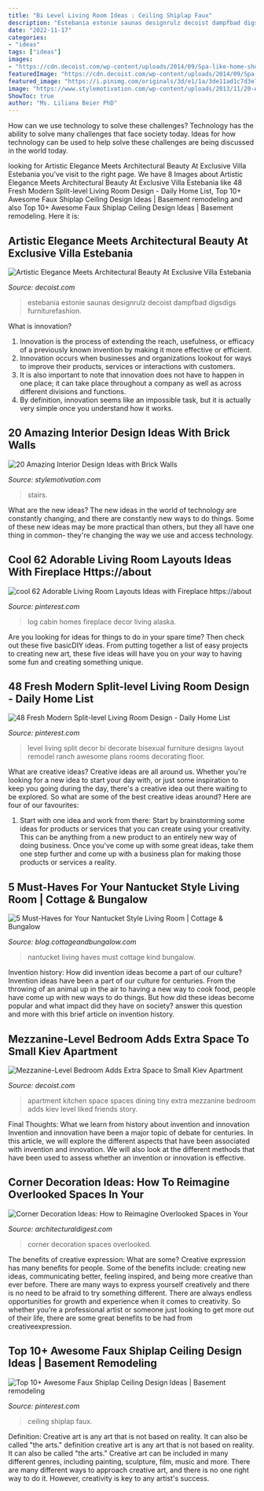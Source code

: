 ```yaml
---
title: "Bi Level Living Room Ideas : Ceiling Shiplap Faux"
description: "Estebania estonie saunas designrulz decoist dampfbad digsdigs furniturefashion"
date: "2022-11-17"
categories:
- "ideas"
tags: ["ideas"]
images:
- "https://cdn.decoist.com/wp-content/uploads/2014/09/Spa-like-home-shower-and-steam-room.jpg"
featuredImage: "https://cdn.decoist.com/wp-content/uploads/2014/09/Spa-like-home-shower-and-steam-room.jpg"
featured_image: "https://i.pinimg.com/originals/3d/e1/1a/3de11ad1c7d3e75ea46cd2efdff6b233.jpg"
image: "https://www.stylemotivation.com/wp-content/uploads/2013/11/20-Amazing-Interior-Design-Ideas-with-Brick-Walls-15.jpg"
ShowToc: true
author: "Ms. Liliana Beier PhD"
---
```



How can we use technology to solve these challenges?
Technology has the ability to solve many challenges that face society today. Ideas for how technology can be used to help solve these challenges are being discussed in the world today.

	

		
looking for Artistic Elegance Meets Architectural Beauty At Exclusive Villa Estebania you've visit to the right page. We have 8 Images about Artistic Elegance Meets Architectural Beauty At Exclusive Villa Estebania like 48 Fresh Modern Split-level Living Room Design - Daily Home List, Top 10+ Awesome Faux Shiplap Ceiling Design Ideas | Basement remodeling and also Top 10+ Awesome Faux Shiplap Ceiling Design Ideas | Basement remodeling. Here it is:
		
    
## Artistic Elegance Meets Architectural Beauty At Exclusive Villa Estebania

<img loading=lazy src="https://cdn.decoist.com/wp-content/uploads/2014/09/Spa-like-home-shower-and-steam-room.jpg" onerror="this.onerror=null;this.src='https://tse4.mm.bing.net/th?id=OIP.dm92v_YIe3ogXv4-kwLIGwHaLH&amp;pid=15.1';" alt="Artistic Elegance Meets Architectural Beauty At Exclusive Villa Estebania">

_Source: decoist.com_

>estebania estonie saunas designrulz decoist dampfbad digsdigs furniturefashion. 

	

What is innovation?
1. Innovation is the process of extending the reach, usefulness, or efficacy of a previously known invention by making it more effective or efficient.
2. Innovation occurs when businesses and organizations lookout for ways to improve their products, services or interactions with customers.
3. It is also important to note that innovation does not have to happen in one place; it can take place throughout a company as well as across different divisions and functions.
4. By definition, innovation seems like an impossible task, but it is actually very simple once you understand how it works.

    
## 20 Amazing Interior Design Ideas With Brick Walls

<img loading=lazy src="https://www.stylemotivation.com/wp-content/uploads/2013/11/20-Amazing-Interior-Design-Ideas-with-Brick-Walls-15.jpg" onerror="this.onerror=null;this.src='https://tse4.mm.bing.net/th?id=OIP.7DtHrU6nEl-4j9qLh4LvgAHaI-&amp;pid=15.1';" alt="20 Amazing Interior Design Ideas with Brick Walls">

_Source: stylemotivation.com_

>stairs. 

	

What are the new ideas?
The new ideas in the world of technology are constantly changing, and there are constantly new ways to do things. Some of these new ideas may be more practical than others, but they all have one thing in common- they're changing the way we use and access technology.

    
## Cool 62 Adorable Living Room Layouts Ideas With Fireplace Https://about

<img loading=lazy src="https://i.pinimg.com/originals/3d/e1/1a/3de11ad1c7d3e75ea46cd2efdff6b233.jpg" onerror="this.onerror=null;this.src='https://tse3.mm.bing.net/th?id=OIP.ChhftefdoZV2DOJWyn6DkQHaJ3&amp;pid=15.1';" alt="cool 62 Adorable Living Room Layouts Ideas with Fireplace https://about">

_Source: pinterest.com_

>log cabin homes fireplace decor living alaska. 

	

Are you looking for ideas for things to do in your spare time? Then check out these five basicDIY ideas. From putting together a list of easy projects to creating new art, these five ideas will have you on your way to having some fun and creating something unique.

    
## 48 Fresh Modern Split-level Living Room Design - Daily Home List

<img loading=lazy src="https://i.pinimg.com/736x/1a/85/e3/1a85e3691d7c3e6e8269f45f39420195.jpg" onerror="this.onerror=null;this.src='https://tse1.mm.bing.net/th?id=OIP.WV2Tg-H_fZcOKGe1a4En-gHaFj&amp;pid=15.1';" alt="48 Fresh Modern Split-level Living Room Design - Daily Home List">

_Source: pinterest.com_

>level living split decor bi decorate bisexual furniture designs layout remodel ranch awesome plans rooms decorating floor. 

	

What are creative ideas?
Creative ideas are all around us. Whether you're looking for a new idea to start your day with, or just some inspiration to keep you going during the day, there's a creative idea out there waiting to be explored. So what are some of the best creative ideas around? Here are four of our favourites: 
1. Start with one idea and work from there: Start by brainstorming some ideas for products or services that you can create using your creativity. This can be anything from a new product to an entirely new way of doing business. Once you've come up with some great ideas, take them one step further and come up with a business plan for making those products or services a reality. 


    
## 5 Must-Haves For Your Nantucket Style Living Room | Cottage &amp; Bungalow

<img loading=lazy src="http://blog.cottageandbungalow.com/wp-content/uploads/2017/07/5591fc308dc96573242d299370d2dccb.jpg" onerror="this.onerror=null;this.src='https://tse1.mm.bing.net/th?id=OIP.EiEzm_NBsr-MM6mk7VaCdAHaLF&amp;pid=15.1';" alt="5 Must-Haves for Your Nantucket Style Living Room | Cottage &amp; Bungalow">

_Source: blog.cottageandbungalow.com_

>nantucket living haves must cottage kind bungalow. 

	

Invention history: How did invention ideas become a part of our culture?
Invention ideas have been a part of our culture for centuries. From the throwing of an animal up in the air to having a new way to cook food, people have come up with new ways to do things. But how did these ideas become popular and what impact did they have on society? answer this question and more with this brief article on invention history.

    
## Mezzanine-Level Bedroom Adds Extra Space To Small Kiev Apartment

<img loading=lazy src="http://cdn.decoist.com/wp-content/uploads/2016/07/Smart-apartmet-design-combines-kitchen-and-dining-spaces-with-ease.jpg" onerror="this.onerror=null;this.src='https://tse3.mm.bing.net/th?id=OIP.l07D_0QaHunUVKrAmsxTlwHaLH&amp;pid=15.1';" alt="Mezzanine-Level Bedroom Adds Extra Space to Small Kiev Apartment">

_Source: decoist.com_

>apartment kitchen space spaces dining tiny extra mezzanine bedroom adds kiev level liked friends story. 

	

Final Thoughts: What we learn from history about invention and innovation
Invention and innovation have been a major topic of debate for centuries. In this article, we will explore the different aspects that have been associated with invention and innovation. We will also look at the different methods that have been used to assess whether an invention or innovation is effective.

    
## Corner Decoration Ideas: How To Reimagine Overlooked Spaces In Your

<img loading=lazy src="https://media.architecturaldigest.com/photos/57c89da7d71120356d9f220e/master/pass/overlooked-corner-decoration-ideas-01.jpg" onerror="this.onerror=null;this.src='https://tse1.mm.bing.net/th?id=OIP.MbkkoxhLx24n3JZG1-MYEAHaLH&amp;pid=15.1';" alt="Corner Decoration Ideas: How to Reimagine Overlooked Spaces in Your">

_Source: architecturaldigest.com_

>corner decoration spaces overlooked. 

	

The benefits of creative expression: What are some?
Creative expression has many benefits for people. Some of the benefits include: creating new ideas, communicating better, feeling inspired, and being more creative than ever before. There are many ways to express yourself creatively and there is no need to be afraid to try something different. There are always endless opportunities for growth and experience when it comes to creativity. So whether you’re a professional artist or someone just looking to get more out of their life, there are some great benefits to be had from creativeexpression.

    
## Top 10+ Awesome Faux Shiplap Ceiling Design Ideas | Basement Remodeling

<img loading=lazy src="https://i.pinimg.com/736x/47/6c/73/476c7321607591501c89edfab237f5b5.jpg" onerror="this.onerror=null;this.src='https://tse4.mm.bing.net/th?id=OIP.W2tGfHgmDAZ1KP4cxONO-AHaJ4&amp;pid=15.1';" alt="Top 10+ Awesome Faux Shiplap Ceiling Design Ideas | Basement remodeling">

_Source: pinterest.com_

>ceiling shiplap faux. 

	

Definition: Creative art is any art that is not based on reality. It can also be called "the arts."
definition creative art is any art that is not based on reality. It can also be called "the arts." Creative art can be included in many different genres, including painting, sculpture, film, music and more. There are many different ways to approach creative art, and there is no one right way to do it. However, creativity is key to any artist's success.

